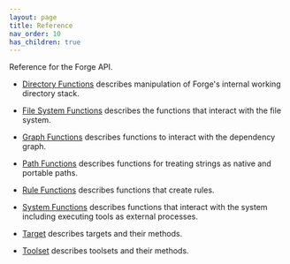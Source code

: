 ```yaml
---
layout: page
title: Reference
nav_order: 10
has_children: true
---
```


Reference for the Forge API.

- [Directory Functions](directory-functions.md) describes manipulation of Forge's internal working directory stack.

- [File System Functions](file-system-functions.md) describes the functions that interact with the file system.

- [Graph Functions](graph-functions.md) describes functions to interact with the dependency graph.

- [Path Functions](path-functions.md) describes functions for treating strings as native and portable paths.

- [Rule Functions](rule-functions.md) describes functions that create rules.

- [System Functions](system-functions.md) describes functions that interact with the system including executing tools as external processes.

- [Target](target.md) describes targets and their methods.

- [Toolset](toolset.md) describes toolsets and their methods.
